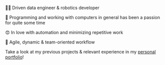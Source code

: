 👨‍💻 Driven data engineer & robotics developer

🦾 Programming and working with computers in general has been a passion for quite some time

😍 In love with automation and minimizing repetitive work

🤝 Agile, dynamic & team-oriented workflow

Take a look at my previous projects & relevant experience in my [personal portfolio](https://kobethuwis.github.io)!

